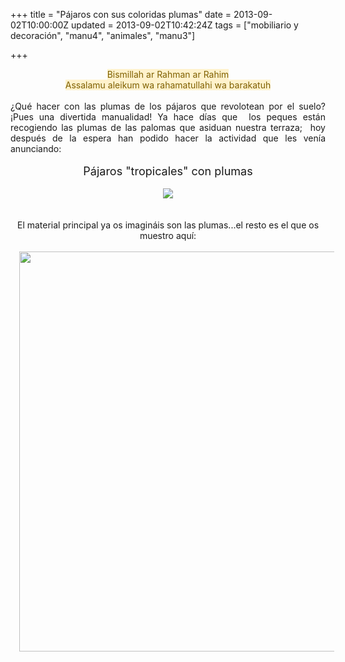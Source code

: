 +++
title = "Pájaros con sus coloridas plumas"
date = 2013-09-02T10:00:00Z
updated = 2013-09-02T10:42:24Z
tags = ["mobiliario y decoración", "manu4", "animales", "manu3"]

+++

<div dir="ltr" style="text-align: left;" trbidi="on"><div class="separator" style="clear: both; text-align: center;"><span style="background-color: #fff2cc; color: #7f6000;">Bismillah ar Rahman ar Rahim</span></div><div class="separator" style="clear: both; text-align: center;"><span style="background-color: #fff2cc; color: #7f6000;">Assalamu aleikum wa rahamatullahi wa barakatuh</span></div><div class="separator" style="clear: both; text-align: center;"><br /></div><div class="separator" style="clear: both; text-align: justify;">¿Qué hacer con las plumas de los pájaros que revolotean por el suelo? ¡Pues una divertida manualidad! Ya hace días que &nbsp;los peques están recogiendo las plumas de las palomas que asiduan nuestra terraza; &nbsp;hoy después de la espera han podido hacer la actividad que les venía anunciando:</div><div class="separator" style="clear: both; text-align: justify;"><br /></div><div class="separator" style="clear: both; text-align: center;"><span style="font-size: large;">Pájaros "tropicales" con plumas</span></div><div class="separator" style="clear: both; text-align: center;"><br /></div><div class="separator" style="clear: both; text-align: center;"><a href="http://3.bp.blogspot.com/-Zqsd6ZjMUdA/UiOvkpHJcRI/AAAAAAAAFtE/4uTYxxTWN0M/s1600/pajaros.jpg" imageanchor="1" style="margin-left: 1em; margin-right: 1em;"><img border="0" src="http://3.bp.blogspot.com/-Zqsd6ZjMUdA/UiOvkpHJcRI/AAAAAAAAFtE/4uTYxxTWN0M/s1600/pajaros.jpg" /></a></div><div class="separator" style="clear: both; text-align: center;"><br /></div><div class="separator" style="clear: both; text-align: center;"><br /></div><div class="separator" style="clear: both; text-align: center;">El material principal ya os imagináis son las plumas...el resto es el que os muestro aquí:</div><div class="separator" style="clear: both; text-align: center;"><br /></div><div class="separator" style="clear: both; text-align: center;"><a href="http://1.bp.blogspot.com/-D-0h-dA7cqA/UiOvpY6vQpI/AAAAAAAAFtM/imS3i4yqT5Q/s1600/pajaros.jpg" imageanchor="1" style="margin-left: 1em; margin-right: 1em;"><img border="0" height="640" src="http://1.bp.blogspot.com/-D-0h-dA7cqA/UiOvpY6vQpI/AAAAAAAAFtM/imS3i4yqT5Q/s1600/pajaros.jpg" width="576" /></a></div><br /></div>

